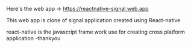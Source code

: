 Here's the web app -> https://reactnative-signal.web.app

This web app is clone of signal application created using React-native

react-native is the javascript frame work use for creating cross platform application
-thankyou
